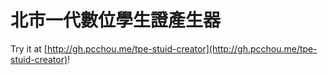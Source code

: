 # 北市一代數位學生證產生器

Try it at [http://gh.pcchou.me/tpe-stuid-creator](http://gh.pcchou.me/tpe-stuid-creator)!
